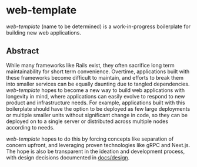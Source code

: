 # web-template

*web-template* (name to be determined) is a work-in-progress boilerplate for building new web applications.
## Abstract

While many frameworks like Rails exist, they often sacrifice long term maintainability for short term convenience. Overtime, applications built with these frameworks become difficult to maintain, and efforts to break them into smaller services can be equally daunting due to tangled dependencies. *web-template* hopes to become a new way to build web applications with longevity in mind, where applications can easily evolve to respond to new product and infrastructure needs. For example, applications built with this boilerplate should have the option to be deployed as few large deployments or multiple smaller units without significant change in code, so they can be deployed on to a single server or distributed across multiple nodes according to needs.

*web-template* hopes to do this by forcing concepts like separation of concern upfront, and leveraging proven technologies like gRPC and Next.js. The hope is also be transparent in the ideation and development process, with design decisions documented in [docs/design](./docs/design).

